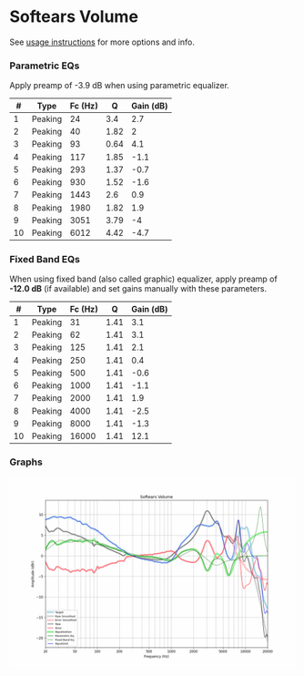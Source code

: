 # Softears Volume
See [usage instructions](https://github.com/jaakkopasanen/AutoEq#usage) for more options and info.

### Parametric EQs
Apply preamp of -3.9 dB when using parametric equalizer.

|   # | Type    |   Fc (Hz) |    Q |   Gain (dB) |
|-----|---------|-----------|------|-------------|
|   1 | Peaking |        24 | 3.4  |         2.7 |
|   2 | Peaking |        40 | 1.82 |         2   |
|   3 | Peaking |        93 | 0.64 |         4.1 |
|   4 | Peaking |       117 | 1.85 |        -1.1 |
|   5 | Peaking |       293 | 1.37 |        -0.7 |
|   6 | Peaking |       930 | 1.52 |        -1.6 |
|   7 | Peaking |      1443 | 2.6  |         0.9 |
|   8 | Peaking |      1980 | 1.82 |         1.9 |
|   9 | Peaking |      3051 | 3.79 |        -4   |
|  10 | Peaking |      6012 | 4.42 |        -4.7 |

### Fixed Band EQs
When using fixed band (also called graphic) equalizer, apply preamp of **-12.0 dB** (if available) and set gains manually with these parameters.

|   # | Type    |   Fc (Hz) |    Q |   Gain (dB) |
|-----|---------|-----------|------|-------------|
|   1 | Peaking |        31 | 1.41 |         3.1 |
|   2 | Peaking |        62 | 1.41 |         3.1 |
|   3 | Peaking |       125 | 1.41 |         2.1 |
|   4 | Peaking |       250 | 1.41 |         0.4 |
|   5 | Peaking |       500 | 1.41 |        -0.6 |
|   6 | Peaking |      1000 | 1.41 |        -1.1 |
|   7 | Peaking |      2000 | 1.41 |         1.9 |
|   8 | Peaking |      4000 | 1.41 |        -2.5 |
|   9 | Peaking |      8000 | 1.41 |        -1.3 |
|  10 | Peaking |     16000 | 1.41 |        12.1 |

### Graphs
![](./Softears%20Volume.png)
